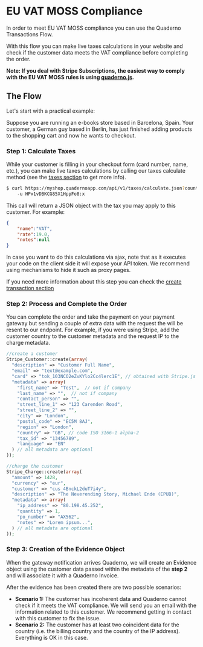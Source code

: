 # EU VAT MOSS Compliance

In order to meet EU VAT MOSS compliance you can use the Quaderno Transactions Flow.

With this flow you can make live taxes calculations in your website and check if the customer data meets the VAT compliance before completing the order. 

**Note: If you deal with Stripe Subscriptions, the easiest way to comply with the EU VAT MOSS rules is using [quaderno.js](https://github.com/quaderno/quaderno.js).**

## The Flow

Let's start with a practical example: 

Suppose you are running an e-books store based in Barcelona, Spain. Your customer, a German guy based in Berlin, has just finished adding products to the shopping cart and now he wants to checkout.

### Step 1: Calculate Taxes
While your customer is filling in your checkout form (card number, name, etc.), you can make live taxes calculations by calling our taxes calculate method (see the [taxes section](https://github.com/quaderno/quaderno-api/blob/master/sections/taxes.md) to get more info). 

```sh
$ curl https://myshop.quadernoapp.com/api/v1/taxes/calculate.json?country=DE&postal_code=10245&vat_number=DE345789003 \
    -u HPx1vDBKCG85X1HppFo8:x
```

This call will return a JSON object with the tax you may apply to this customer. For example:

```json
{
    "name":"VAT",
    "rate":19.0,
    "notes":null
}
```

In case you want to do this calculations via ajax, note that as it executes your code on the client side it will expose your API token. We recommend using mechanisms to hide it such as proxy pages.

If you need more information about this step you can check the [create transaction section](https://github.com/quaderno/quaderno-api/blob/master/sections/transactions.md#create-transactions)

### Step 2: Process and Complete the Order
You can complete the order and take the payment on your payment gateway but sending a couple of extra data with the request the will be resent to our endpoint. For example, if you were using Stripe, add the customer country to the customer metadata and the request IP to the charge metadata.

```php
//create a customer
Stripe_Customer::create(array(
  "description" => "Customer Full Name",
  "email" => "text@example.com",
  "card" => "tok_103NCO2eZvKYlo2Cc4lerc1E", // obtained with Stripe.js
  "metadata" => array(
    "first_name" => "Test",  // not if company
    "last_name" => "",  // not if company
    "contact_person" => "",
    "street_line_1" => "123 Carenden Road",
    "street_line_2" => "",
    "city" => "London",
    "postal_code" => "EC5M 8AJ",
    "region" => "London",
    "country" => "GB", // code ISO 3166-1 alpha-2
    "tax_id" => "13456789",
    "language" => "EN"
  ) // all metadata are optional
));

//charge the customer
Stripe_Charge::create(array(
  "amount" => 1428,
  "currency" => "eur",
  "customer" => "cus_4BnckL2duT7i4y", 
  "description" => "The Neverending Story, Michael Ende (EPUB)",
  "metadata" => array(
    "ip_address" => "80.198.45.252",
    "quantity" => 1,
    "po_number" => "AX562",
    "notes" => "Lorem ipsum...",
  ) // all metadata are optional
));
```

### Step 3: Creation of the Evidence Object
When the gateway notification arrives Quaderno, we will create an Evidence object using the customer data passed within the metadata of the **step 2** and will associate it with a Quaderno Invoice.

After the evidence has been created there are two possible scenarios:

* **Scenario 1:** The customer has incoherent data and Quaderno cannot check if it meets the VAT compliance. We will send you an email with the information related to this customer. We recommend getting in contact with this customer to fix the issue.
* **Scenario 2:** The customer has at least two coincident data for the country (i.e. the billing country and the country of the IP address). Everything is OK in this case.